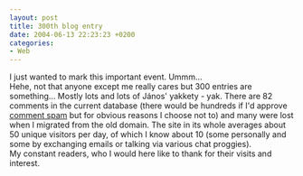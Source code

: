 ```yaml
---
layout: post
title: 300th blog entry
date: 2004-06-13 22:23:23 +0200
categories:
- Web
---
```

<p>I just wanted to mark this important event. Ummm...<br />
Hehe, not that anyone except me really cares but 300 entries are something... Mostly lots and lots of J&aacute;nos' yakkety - yak. There are 82 comments in the current database (there would be hundreds if I'd approve <a href="http://www.rusiczki.net/blog/archives/2004/06/07/hello_there">comment spam</a> but for obvious reasons I choose not to) and many were lost when I migrated from the old domain. The site in its whole averages about 50 unique visitors per day, of which I know about 10 (some personally and some by exchanging emails or talking via various chat proggies).<br />
My constant readers, who I would here like to thank for their visits and interest.</p>
